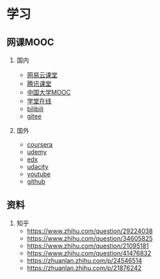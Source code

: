 # 学习

## 网课MOOC
1. 国内
    - [网易云课堂](http://open.163.com)
    - [腾讯课堂](http://daxue.qq.com/)
    - [中国大学MOOC](https://www.icourse163.org/)
    - [学堂在线](https://next.xuetangx.com/)
    - [bilibili](https://www.bilibili.com/)
    - [gitee](https://gitee.com/)

2. 国外
    - [coursera](https://www.coursera.org/)
    - [udemy](https://www.udemy.com/)
    - [edx](https://www.edx.org/)
    - [udacity](https://www.udacity.com)
    - [youtube](https://www.youtube.com)
    - [github](https://github.com/)

## 资料
1. 知乎
    - https://www.zhihu.com/question/29224038
    - https://www.zhihu.com/question/34605825
    - https://www.zhihu.com/question/21095181
    - https://www.zhihu.com/question/41476832
    - https://zhuanlan.zhihu.com/p/24546514
    - https://zhuanlan.zhihu.com/p/21876242

